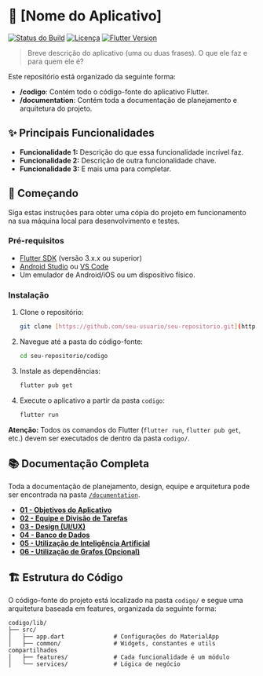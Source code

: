 # 📱 [Nome do Aplicativo]

[![Status do Build](https://github.com/user/repo/actions/workflows/main.yml/badge.svg)](https://github.com/user/repo/actions/workflows/main.yml)
[![Licença](https://img.shields.io/badge/license-MIT-blue.svg)](LICENSE)
[![Flutter Version](https://img.shields.io/badge/Flutter-3.x.x-blue)](https://flutter.dev/)

> Breve descrição do aplicativo (uma ou duas frases). O que ele faz e para quem ele é?

Este repositório está organizado da seguinte forma:
- **/codigo**: Contém todo o código-fonte do aplicativo Flutter.
- **/documentation**: Contém toda a documentação de planejamento e arquitetura do projeto.

## ✨ Principais Funcionalidades

* **Funcionalidade 1:** Descrição do que essa funcionalidade incrível faz.
* **Funcionalidade 2:** Descrição de outra funcionalidade chave.
* **Funcionalidade 3:** E mais uma para completar.

## 🚀 Começando

Siga estas instruções para obter uma cópia do projeto em funcionamento na sua máquina local para desenvolvimento e testes.

### Pré-requisitos

* [Flutter SDK](https://flutter.dev/docs/get-started/install) (versão 3.x.x ou superior)
* [Android Studio](https://developer.android.com/studio) ou [VS Code](https://code.visualstudio.com/)
* Um emulador de Android/iOS ou um dispositivo físico.

### Instalação

1.  Clone o repositório:
    ```sh
    git clone [https://github.com/seu-usuario/seu-repositorio.git](https://github.com/seu-usuario/seu-repositorio.git)
    ```
2.  Navegue até a pasta do código-fonte:
    ```sh
    cd seu-repositorio/codigo
    ```
3.  Instale as dependências:
    ```sh
    flutter pub get
    ```
4.  Execute o aplicativo a partir da pasta `codigo`:
    ```sh
    flutter run
    ```
**Atenção:** Todos os comandos do Flutter (`flutter run`, `flutter pub get`, etc.) devem ser executados de dentro da pasta `codigo/`.

## 📚 Documentação Completa

Toda a documentação de planejamento, design, equipe e arquitetura pode ser encontrada na pasta [`/documentation`](./documentation/).

* [**01 - Objetivos do Aplicativo**](./documentation/01_OBJETIVOS.md)
* [**02 - Equipe e Divisão de Tarefas**](./documentation/02_EQUIPE_E_TAREFAS.md)
* [**03 - Design (UI/UX)**](./documentation/03_DESIGN_UI_UX.md)
* [**04 - Banco de Dados**](./documentation/04_BANCO_DE_DADOS.md)
* [**05 - Utilização de Inteligência Artificial**](./documentation/05_Utilizacao_IA.md)
* [**06 - Utilização de Grafos (Opcional)**](./documentation/06_Utilizacao_Grafos_Opcional.md)

## 🏗️ Estrutura do Código

O código-fonte do projeto está localizado na pasta `codigo/` e segue uma arquitetura baseada em features, organizada da seguinte forma:

```
codigo/lib/
├── src/
│   ├── app.dart              # Configurações do MaterialApp
│   ├── common/               # Widgets, constantes e utils compartilhados
│   ├── features/             # Cada funcionalidade é um módulo
│   └── services/             # Lógica de negócio